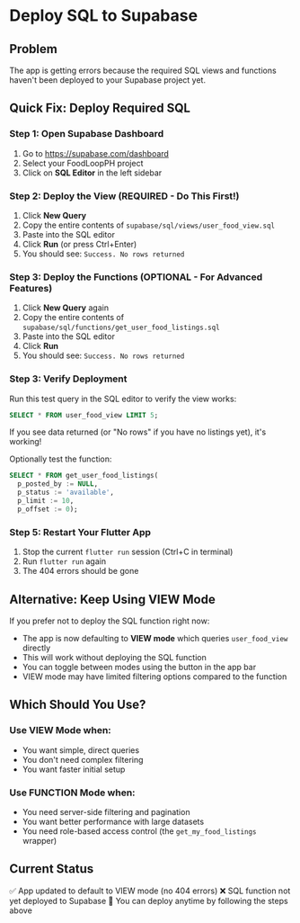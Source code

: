# Deploy SQL to Supabase

## Problem
The app is getting errors because the required SQL views and functions haven't been deployed to your Supabase project yet.

## Quick Fix: Deploy Required SQL

### Step 1: Open Supabase Dashboard
1. Go to https://supabase.com/dashboard
2. Select your FoodLoopPH project
3. Click on **SQL Editor** in the left sidebar

### Step 2: Deploy the View (REQUIRED - Do This First!)
1. Click **New Query**
2. Copy the entire contents of `supabase/sql/views/user_food_view.sql`
3. Paste into the SQL editor
4. Click **Run** (or press Ctrl+Enter)
5. You should see: `Success. No rows returned`

### Step 3: Deploy the Functions (OPTIONAL - For Advanced Features)
1. Click **New Query** again
2. Copy the entire contents of `supabase/sql/functions/get_user_food_listings.sql`
3. Paste into the SQL editor
4. Click **Run**
5. You should see: `Success. No rows returned`

### Step 3: Verify Deployment
Run this test query in the SQL editor to verify the view works:
```sql
SELECT * FROM user_food_view LIMIT 5;
```

If you see data returned (or "No rows" if you have no listings yet), it's working!

Optionally test the function:
```sql
SELECT * FROM get_user_food_listings(
  p_posted_by := NULL,
  p_status := 'available',
  p_limit := 10,
  p_offset := 0);
```

### Step 5: Restart Your Flutter App
1. Stop the current `flutter run` session (Ctrl+C in terminal)
2. Run `flutter run` again
3. The 404 errors should be gone

## Alternative: Keep Using VIEW Mode
If you prefer not to deploy the SQL function right now:
- The app is now defaulting to **VIEW mode** which queries `user_food_view` directly
- This will work without deploying the SQL function
- You can toggle between modes using the button in the app bar
- VIEW mode may have limited filtering options compared to the function

## Which Should You Use?

### Use VIEW Mode when:
- You want simple, direct queries
- You don't need complex filtering
- You want faster initial setup

### Use FUNCTION Mode when:
- You need server-side filtering and pagination
- You want better performance with large datasets
- You need role-based access control (the `get_my_food_listings` wrapper)

## Current Status
✅ App updated to default to VIEW mode (no 404 errors)
❌ SQL function not yet deployed to Supabase
🔧 You can deploy anytime by following the steps above
